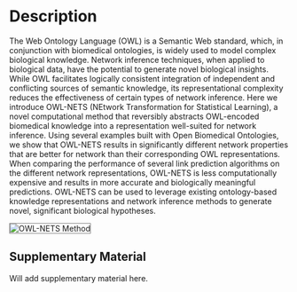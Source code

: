 # Description

The Web Ontology Language (OWL) is a Semantic Web standard, which, in conjunction with biomedical ontologies, is widely used to model complex biological knowledge. Network inference techniques, when applied to biological data, have the potential to generate novel biological insights. While OWL facilitates logically consistent integration of independent and conflicting sources of semantic knowledge, its representational complexity reduces the effectiveness of certain types of network inference. Here we introduce OWL-NETS (NEtwork Transformation for Statistical Learning), a novel computational method that reversibly abstracts OWL-encoded biomedical knowledge into a representation well-suited for network inference. Using several examples built with Open Biomedical Ontologies, we show that OWL-NETS results in significantly different network properties that are better for network than their corresponding OWL representations. When comparing the performance of several link prediction algorithms on the different network representations, OWL-NETS is less computationally expensive and results in  more accurate and biologically meaningful predictions. OWL-NETS can be used to leverage existing ontology-based knowledge representations and network inference methods to generate novel, significant biological hypotheses.



<img src="https://github.com/callahantiff/owl-nets/blob/master/ProjectPage/images/Figure1.png" alt="OWL-NETS Method" style="max-width:30%; border: 1px solid grey;"/>

## Supplementary Material

Will add supplementary material here.

```
